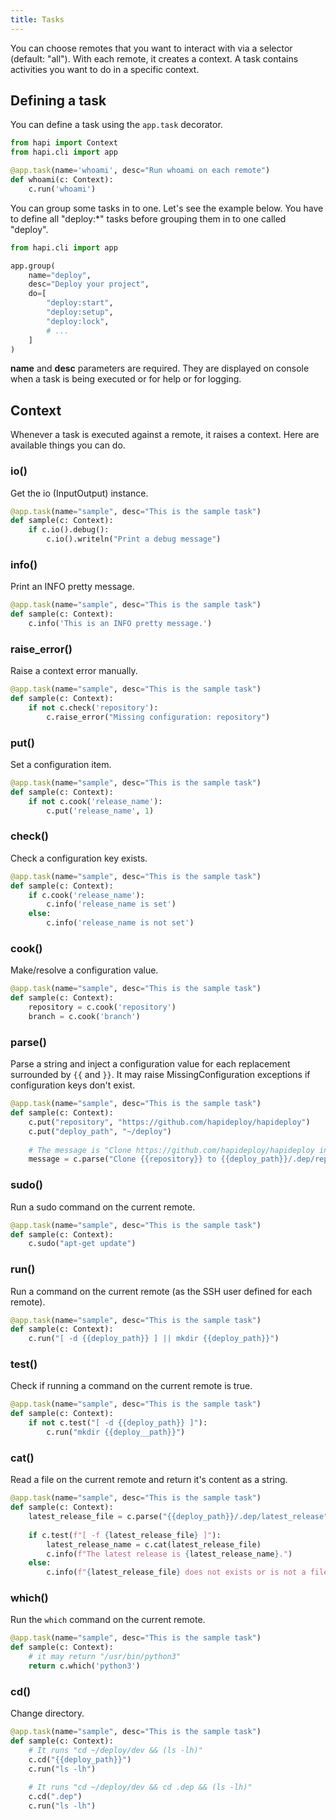 ```yaml
---
title: Tasks
---
```


You can choose remotes that you want to interact with via a selector (default: "all"). With each remote, it creates a context. A task contains activities you want to do in a specific context.

## Defining a task

You can define a task using the `app.task` decorator.

```python
from hapi import Context
from hapi.cli import app

@app.task(name='whoami', desc="Run whoami on each remote")
def whoami(c: Context):
    c.run('whoami')
```

You can group some tasks in to one. Let's see the example below. You have to define all "deploy:*" tasks before grouping them in to one called "deploy".

```python
from hapi.cli import app

app.group(
    name="deploy",
    desc="Deploy your project",
    do=[
        "deploy:start",
        "deploy:setup",
        "deploy:lock",
        # ...
    ]
)
```

**name** and **desc** parameters are required. They are displayed on console when a task is being executed or for help or for logging.

## Context

Whenever a task is executed against a remote, it raises a context. Here are available things you can do.

### io()

Get the io (InputOutput) instance.

```python
@app.task(name="sample", desc="This is the sample task")
def sample(c: Context):
    if c.io().debug():
        c.io().writeln("Print a debug message")
```

### info()

Print an INFO pretty message.

```python
@app.task(name="sample", desc="This is the sample task")
def sample(c: Context):
    c.info('This is an INFO pretty message.')
```

### raise_error()

Raise a context error manually.

```python
@app.task(name="sample", desc="This is the sample task")
def sample(c: Context):
    if not c.check('repository'):
        c.raise_error("Missing configuration: repository")
```

### put()

Set a configuration item.

```python
@app.task(name="sample", desc="This is the sample task")
def sample(c: Context):
    if not c.cook('release_name'):
        c.put('release_name', 1)
```

### check()

Check a configuration key exists.

```python
@app.task(name="sample", desc="This is the sample task")
def sample(c: Context):
    if c.cook('release_name'):
        c.info('release_name is set')
    else:
        c.info('release_name is not set')
```

### cook()

Make/resolve a configuration value.

```python
@app.task(name="sample", desc="This is the sample task")
def sample(c: Context):
    repository = c.cook('repository')
    branch = c.cook('branch')
```

### parse()

Parse a string and inject a configuration value for each replacement surrounded by `{{` and `}}`. It may raise MissingConfiguration exceptions if configuration keys don't exist.

```python
@app.task(name="sample", desc="This is the sample task")
def sample(c: Context):
    c.put("repository", "https://github.com/hapideploy/hapideploy")
    c.put("deploy_path", "~/deploy")
    
    # The message is "Clone https://github.com/hapideploy/hapideploy into ~/deploy/.dep/repo"
    message = c.parse("Clone {{repository}} to {{deploy_path}}/.dep/repo")
```

### sudo()

Run a sudo command on the current remote.

```python
@app.task(name="sample", desc="This is the sample task")
def sample(c: Context):
    c.sudo("apt-get update")
```

### run()

Run a command on the current remote (as the SSH user defined for each remote).

```python
@app.task(name="sample", desc="This is the sample task")
def sample(c: Context):
    c.run("[ -d {{deploy_path}} ] || mkdir {{deploy_path}}")
```

### test()

Check if running a command on the current remote is true.

```python
@app.task(name="sample", desc="This is the sample task")
def sample(c: Context):
    if not c.test("[ -d {{deploy_path}} ]"):
        c.run("mkdir {{deploy__path}}")
```

### cat()

Read a file on the current remote and return it's content as a string.

```python
@app.task(name="sample", desc="This is the sample task")
def sample(c: Context):
    latest_release_file = c.parse("{{deploy_path}}/.dep/latest_release")
    
    if c.test(f"[ -f {latest_release_file} ]"):
        latest_release_name = c.cat(latest_release_file)
        c.info(f"The latest release is {latest_release_name}.")
    else:
        c.info(f"{latest_release_file} does not exists or is not a file.")
```

### which()

Run the `which` command on the current remote.

```python
@app.task(name="sample", desc="This is the sample task")
def sample(c: Context):
    # it may return "/usr/bin/python3"
    return c.which('python3')
```

### cd()

Change directory.

```python
@app.task(name="sample", desc="This is the sample task")
def sample(c: Context):
    # It runs "cd ~/deploy/dev && (ls -lh)"
    c.cd("{{deploy_path}}")
    c.run("ls -lh") 
    
    # It runs "cd ~/deploy/dev && cd .dep && (ls -lh)"
    c.cd(".dep")
    c.run("ls -lh")
```
